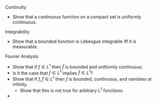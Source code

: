 
Continuity

- Show that a continuous function on a compact set is uniformly continuous.

Integrability

- Show that a bounded function is Lebesgue integrable iff it is measurable.

Fourier Analysis

- Show that if $f\in L^1$ then $\hat f$ is bounded and uniformly continuous. 
- Is it the case that $f\in L^1$ implies $\hat f\in L^1$?
- Show that if $f, \hat f \in L^1$ then $f$ is bounded, continuous, and vanishes at infinity.
  - Show that this is not true for arbitrary $L^1$ functions.
-
